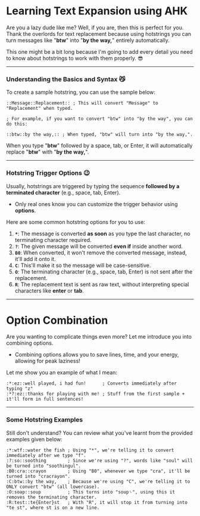 # Learning Text Expansion using AHK
Are you a lazy dude like me? Well, if you are, then this is perfect for you. Thank the overlords for text replacement because using hotstrings you can turn messages like "**btw**" into "**by the way,**" entirely automatically.

This one might be a bit long because I'm going to add every detail you need to know about hotstrings to work with them properly. 😎

---

### Understanding the Basics and Syntax 😼
To create a sample hotstring, you can use the sample below:
```ahk
::Message::Replacement:: ; This will convert "Message" to "Replacement" when typed.

; For example, if you want to convert "btw" into "by the way", you can do this:

::btw::by the way,:: ; When typed, "btw" will turn into "by the way,".
```

When you type "**btw**" followed by a space, tab, or Enter, it will automatically replace "**btw**" with "**by the way,**".

---

### Hotstring Trigger Options 😉
Usually, hotstrings are triggered by typing the sequence **followed by a terminated character** (e.g., space, tab, Enter).
- Only real ones know you can customize the trigger behavior using **options**.

Here are some common hotstring options for you to use:
1. **`*`**: The message is converted **as soon** as you type the last character, no terminating character required.
2. **`?`**: The given message will be converted **even if** inside another word.
3. **`B0`**: When converted, it won't remove the converted message, instead, it'll add it onto it.
4. **`C`**: This'll make it so the message will be case-sensitive.
5. **`O`**: The terminating character (e.g., space, tab, Enter) is not sent after the replacement.
6. **`R`**: The replacement text is sent as raw text, without interpreting special characters like **enter** or **tab**.

---

# Option Combination
Are you wanting to complicate things even more? Let me introduce you into combining options.
- Combining options allows you to save lines, time, and your energy, allowing for peak laziness!

Let me show you an example of what I mean:
```ahk
:*:ez::well played, i had fun!      ; Converts immediately after typing "z"
:*?:ez::thanks for playing with me! ; Stuff from the first sample + it'll form in full sentences!
```

---

### Some Hotstring Examples

Still don't understand? You can review what you've learnt from the provided examples given below:
```ahk
:*:wtf::water the fish ; Using "*", we're telling it to convert immediately after we type "f".
:?:so::soothing        ; Since we're using "?", words like "soul" will be turned into "soothingul".
:B0:cra::crayon        ; Using "B0", whenever we type "cra", it'll be turned into "cracrayon".
:C:btw::by the way,    ; Because we're using "C", we're telling it to ONLY convert "btw" (all lowercase).
:O:soap::soup          ; This turns into "soup␠", using this it removes the terminating character.
:R:test::te{Enter}st   ; With "R", it will stop it from turning into "te st", where st is on a new line.
```
